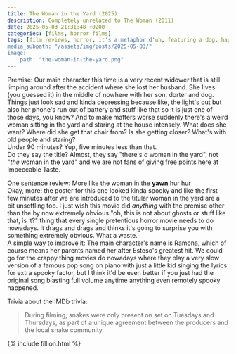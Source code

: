 ```yaml
---
title: The Woman in the Yard (2025)
description: Completely unrelated to The Woman (2011)
date: 2025-05-03 21:31:48 +0200
categories: [films, horror films]
tags: [film reviews, horror, it's a metaphor d'uh, featuring a dog, hagsploitation, snorecore, spooky painting, middleofnowherecore, they don't say the title]
media_subpath: "/assets/img/posts/2025-05-03/"
image:
    path: "the-woman-in-the-yard.png"
---
```

<span class="reviewsection">Premise:</span> Our main character this time is a very recent widower that is still limping around after the accident where she lost her husband. She lives (you guessed it) in the middle of nowhere with her son, dorter and dog. Things just look sad and kinda depressing because like, the light's out but also her phone's run out of battery and stuff like that so it is just one of those days, you know? And to make matters worse suddenly there's a weird woman sitting in the yard and staring at the house intensely. What does she want? Where did she get that chair from? Is she getting closer? What's with old people and staring?<br/>
<span class="reviewsection">Under 90 minutes?</span> Yup, five minutes less than that.<br/>
<span class="reviewsection">Do they say the title?</span> Almost, they say "there's *a* woman in the yard", not "*the* woman in the yard" and we are not fans of giving free points here at Impeccable Taste.

<span class="reviewsection">One sentence review:</span> More like the woman in the **yawn** hur hur<br/>
<span class="reviewsection">Okay, more:</span> the poster for this one looked kinda spooky and like the first few minutes after we are introduced to the titular woman in the yard are a bit unsettling too. I just wish this movie did *anything* with the premise other than the by now extremely obvious "oh, this is not about ghosts or stuff like that, is it?" thing that every single pretentious horror movie needs to do nowadays. It drags and drags and thinks it's going to surprise you with something extremely obvious. What a waste.<br/>
<span class="reviewsection">A simple way to improve it:</span> The main character's name is Ramona, which of course means her parents named her after Esteso's greatest hit. We could go for the crappy thing movies do nowadays where they play a very slow version of a famous pop song on piano with just a little kid singing the lyrics for extra spooky factor, but I think it'd be even better if you just had the original song blasting full volume anytime anything even remotely spooky happened.

<span class="reviewsection">Trivia about the IMDb trivia:</span>
> During filming, snakes were only present on set on Tuesdays and Thursdays, as part of a unique agreement between the producers and the local snake community.

{% include fillion.html %}